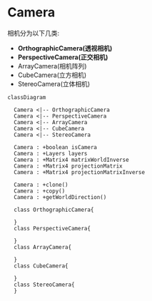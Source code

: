 # Camera

相机分为以下几类:

+ **OrthographicCamera(透视相机)**
+ **PerspectiveCamera(正交相机)**
+ ArrayCamera(相机阵列)
+ CubeCamera(立方相机)
+ StereoCamera(立体相机)

```mermaid
classDiagram
  
  Camera <|-- OrthographicCamera
  Camera <|-- PerspectiveCamera
  Camera <|-- ArrayCamera
  Camera <|-- CubeCamera
  Camera <|-- StereoCamera
  
  Camera : +boolean isCamera
  Camera : +Layers layers
  Camera : +Matrix4 matrixWorldInverse
  Camera : +Matrix4 projectionMatrix
  Camera : +Matrix4 projectionMatrixInverse
  
  Camera : +clone()
  Camera : +copy()
  Camera : +getWorldDirection()
  
  class OrthographicCamera{
    
  }
  class PerspectiveCamera{
    
  }
  class ArrayCamera{
    
  }
  class CubeCamera{
    
  }
  class StereoCamera{
  }
```
